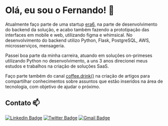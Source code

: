 # Olá, eu sou o Fernando! :wave:

Atualmente faço parte de uma startup [era6](https://www.linkedin.com/company/era6), na parte de desenvolvimento do backend da solução, e acabo também fazendo a prototipação das interfaces em mobile e web, utilizando figma e whimsical. No desenvolvimento do backend utilizo Python, Flask, PostgreSQL, AWS, microsserviços, mensageria.

Passei boa parte da minha carreira, atuando em soluções on-primeses utilizando Python no desenvolvimento, a uns 3 anos direcionei meus estudos e trabalhos na criação de soluções SaaS.

Faço parte também do canal [coffee.drink()](https://medium.com/@contato.coffee.drink) na criação de artigos para compartilhar conhecimentos sobre assuntos que estão inseridos na área de tecnologia, com objetivo de ajudar o próximo.

## Contato :mailbox:

[![Linkedin Badge](https://img.shields.io/badge/-LinkedIn-blue?style=flat&logo=Linkedin&logoColor=white&link=https://www.linkedin.com/in/fernando-ghisi/)](https://www.linkedin.com/in/fernando-ghisi/)
[![Twitter Badge](https://img.shields.io/badge/-Twitter-1ca0f1?style=flat&labelColor=1ca0f1&logo=twitter&logoColor=white&link=https://twitter.com/feghisi)](https://twitter.com/feghisi)
[![Gmail Badge](https://img.shields.io/badge/-Gmail-c14438?style=flat&logo=Gmail&logoColor=white&link=mailto:feghisi@gmail.com)](mailto:feghisi@gmail.com)